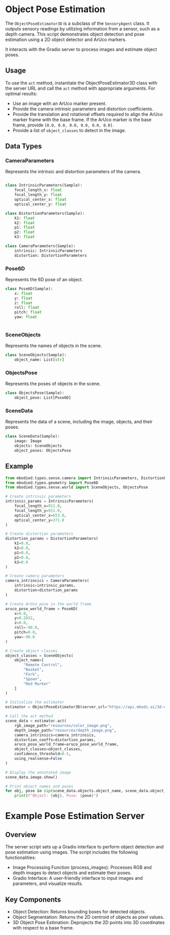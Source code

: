 # Object Pose Estimation

The `ObjectPoseEstimator3D` is a subclass of the `SensoryAgent` class. It outputs sensory readings by utilizing information from a sensor, such as a depth camera. 
This script demonstrates object detection and pose estimation using a 2D object detector and ArUco markers. 

It interacts with the Gradio server to process images and estimate object poses.

## Usage

To use the `act` method, instantiate the ObjectPoseEstimator3D class with the server URL and call the `act` method with appropriate arguments. For optimal results:

- Use an image with an ArUco marker present.
- Provide the camera intrinsic parameters and distortion coefficients.
- Provide the translation and rotational offsets required to align the ArUco marker frame with the base frame. If the ArUco marker is the base frame, provide `[0.0, 0.0, 0.0, 0.0, 0.0, 0.0]`.
- Provide a list of `object_classes` to detect in the image.

## Data Types

### CameraParameters

Represents the intrinsic and distortion parameters of the camera.

```python

class IntrinsicParameters(Sample):
    focal_length_x: float
    focal_length_y: float
    optical_center_x: float
    optical_center_y: float

class DistortionParameters(Sample):
    k1: float
    k2: float
    p1: float
    p2: float
    k3: float

class CameraParameters(Sample):
    intrinsic: IntrinsicParameters
    distortion: DistortionParameters

```

### Pose6D
Represents the 6D pose of an object.

```python
class Pose6D(Sample):
    x: float
    y: float
    z: float
    roll: float
    pitch: float
    yaw: float
    
```

### SceneObjects
Represents the names of objects in the scene.

```python
class SceneObjects(Sample):
    object_name: List[str]

```

### ObjectsPose
Represents the poses of objects in the scene.

```python
class ObjectsPose(Sample):
    object_pose: List[Pose6D]

```

### SceneData
Represents the data of a scene, including the image, objects, and their poses.

```python
class SceneData(Sample):
    image: Image
    objects: SceneObjects
    object_poses: ObjectsPose

```


## Example
```python
from mbodied.types.sense.camera import IntrinsicParameters, DistortionParameters, CameraParameters
from mbodied.types.geometry import Pose6D
from mbodied.types.sense.world import SceneObjects, ObjectsPose

# Create intrinsic parameters
intrinsic_params = IntrinsicParameters(
    focal_length_x=911.0,
    focal_length_y=911.0,
    optical_center_x=653.0,
    optical_center_y=371.0
)

# Create distortion parameters
distortion_params = DistortionParameters(
    k1=0.0,
    k2=0.0,
    p1=0.0,
    p2=0.0,
    k3=0.0
)

# Create camera parameters
camera_intrinsics = CameraParameters(
    intrinsic=intrinsic_params,
    distortion=distortion_params
)

# Create ArUco pose in the world frame
aruco_pose_world_frame = Pose6D(
    x=0.0,
    y=0.2032,
    z=0.0,
    roll=-90.0,
    pitch=0.0,
    yaw=-90.0
)

# Create object classes
object_classes = SceneObjects(
    object_name=[
        "Remote Control",
        "Basket",
        "Fork",
        "Spoon",
        "Red Marker"
    ]
)

# Initialize the estimator
estimator = ObjectPoseEstimator3D(server_url="https://api.mbodi.ai/3d-object-pose-detection/")

# Call the act method
scene_data = estimator.act(
    rgb_image_path="resources/color_image.png",
    depth_image_path="resources/depth_image.png",
    camera_intrinsics=camera_intrinsics,
    distortion_coeffs=distortion_params,
    aruco_pose_world_frame=aruco_pose_world_frame,
    object_classes=object_classes,
    confidence_threshold=0.5,
    using_realsense=False
)

# Display the annotated image
scene_data.image.show()

# Print object names and poses
for obj, pose in zip(scene_data.objects.object_name, scene_data.object_poses.object_pose):
    print(f"Object: {obj}, Pose: {pose}")

```

# Example Pose Estimation Server

## Overview

The server script sets up a Gradio interface to perform object detection and pose estimation using images. The script includes the following functionalities:

- Image Processing Function (process_images): Processes RGB and depth images to detect objects and estimate their poses.
- Gradio Interface: A user-friendly interface to input images and parameters, and visualize results.

## Key Components
- Object Detection: Returns bounding boxes for detected objects.
- Object Segmentation: Returns the 2D centroid of objects as pixel values.
- 3D Object Pose Estimation: Deprojects the 2D points into 3D coordinates with respect to a base frame.
